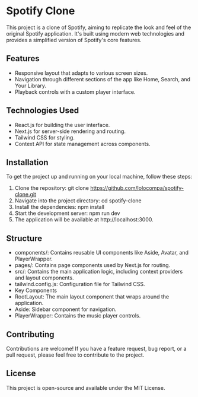 # Spotify Clone

This project is a clone of Spotify, aiming to replicate the look and feel of the original Spotify application. It's built using modern web technologies and provides a simplified version of Spotify's core features.

## Features

- Responsive layout that adapts to various screen sizes.
- Navigation through different sections of the app like Home, Search, and Your Library.
- Playback controls with a custom player interface.

## Technologies Used

- React.js for building the user interface.
- Next.js for server-side rendering and routing.
- Tailwind CSS for styling.
- Context API for state management across components.

## Installation

To get the project up and running on your local machine, follow these steps:

1. Clone the repository:
git clone https://github.com/lolocompa/spotify-clone.git
2. Navigate into the project directory:
cd spotify-clone
3. Install the dependencies:
npm install
4. Start the development server:
npm run dev
5. The application will be available at http://localhost:3000.

## Structure
- components/: Contains reusable UI components like Aside, Avatar, and PlayerWrapper.
- pages/: Contains page components used by Next.js for routing.
- src/: Contains the main application logic, including context providers and layout components.
- tailwind.config.js: Configuration file for Tailwind CSS.
- Key Components
- RootLayout: The main layout component that wraps around the application.
- Aside: Sidebar component for navigation.
- PlayerWrapper: Contains the music player controls.
  
## Contributing
Contributions are welcome! If you have a feature request, bug report, or a pull request, please feel free to contribute to the project.

## License
This project is open-source and available under the MIT License.


